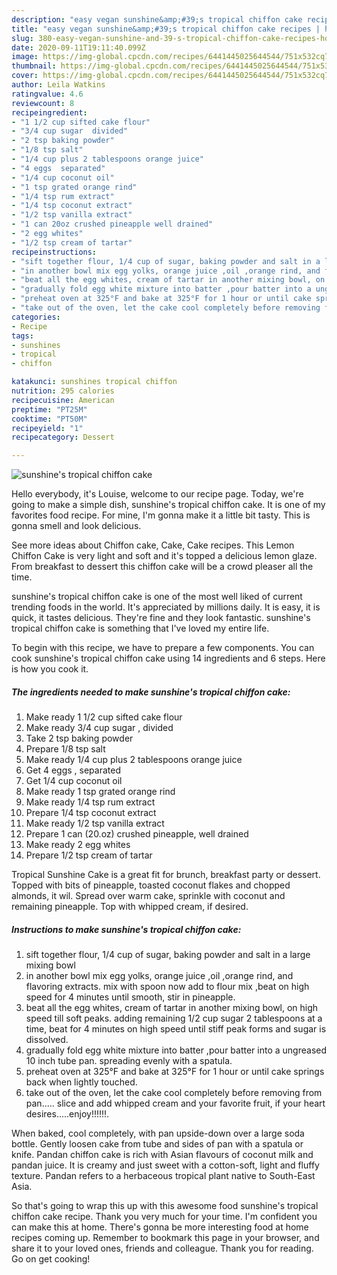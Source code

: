 ```yaml
---
description: "easy vegan sunshine&amp;#39;s tropical chiffon cake recipes | how to make homemade sunshine&amp;#39;s tropical chiffon cake"
title: "easy vegan sunshine&amp;#39;s tropical chiffon cake recipes | how to make homemade sunshine&amp;#39;s tropical chiffon cake"
slug: 380-easy-vegan-sunshine-and-39-s-tropical-chiffon-cake-recipes-how-to-make-homemade-sunshine-and-39-s-tropical-chiffon-cake
date: 2020-09-11T19:11:40.099Z
image: https://img-global.cpcdn.com/recipes/6441445025644544/751x532cq70/sunshines-tropical-chiffon-cake-recipe-main-photo.jpg
thumbnail: https://img-global.cpcdn.com/recipes/6441445025644544/751x532cq70/sunshines-tropical-chiffon-cake-recipe-main-photo.jpg
cover: https://img-global.cpcdn.com/recipes/6441445025644544/751x532cq70/sunshines-tropical-chiffon-cake-recipe-main-photo.jpg
author: Leila Watkins
ratingvalue: 4.6
reviewcount: 8
recipeingredient:
- "1 1/2 cup sifted cake flour"
- "3/4 cup sugar  divided"
- "2 tsp baking powder"
- "1/8 tsp salt"
- "1/4 cup plus 2 tablespoons orange juice"
- "4 eggs  separated"
- "1/4 cup coconut oil"
- "1 tsp grated orange rind"
- "1/4 tsp rum extract"
- "1/4 tsp coconut extract"
- "1/2 tsp vanilla extract"
- "1 can 20oz crushed pineapple well drained"
- "2 egg whites"
- "1/2 tsp cream of tartar"
recipeinstructions:
- "sift together flour, 1/4 cup of sugar, baking powder and salt in a large mixing bowl"
- "in another bowl mix egg yolks, orange juice ,oil ,orange rind, and flavoring extracts. mix with spoon now add to flour mix ,beat on high speed for 4 minutes until smooth, stir in pineapple."
- "beat all the egg whites, cream of tartar in another mixing bowl, on high speed till soft peaks. adding remaining 1/2 cup sugar 2 tablespoons at a time, beat for 4 minutes on high speed until stiff peak forms and sugar is dissolved."
- "gradually fold egg white mixture into batter ,pour batter into a ungreased 10 inch tube pan. spreading evenly with a spatula."
- "preheat oven at 325°F and bake at 325°F for 1 hour or until cake springs back when lightly touched."
- "take out of the oven, let the cake cool completely before removing from pan..... slice and add whipped cream and your favorite fruit, if your heart desires.....enjoy!!!!!!."
categories:
- Recipe
tags:
- sunshines
- tropical
- chiffon

katakunci: sunshines tropical chiffon 
nutrition: 295 calories
recipecuisine: American
preptime: "PT25M"
cooktime: "PT50M"
recipeyield: "1"
recipecategory: Dessert

---
```



![sunshine&#39;s tropical chiffon cake](https://img-global.cpcdn.com/recipes/6441445025644544/751x532cq70/sunshines-tropical-chiffon-cake-recipe-main-photo.jpg)

Hello everybody, it's Louise, welcome to our recipe page. Today, we're going to make a simple dish, sunshine&#39;s tropical chiffon cake. It is one of my favorites food recipe. For mine, I'm gonna make it a little bit tasty. This is gonna smell and look delicious.

See more ideas about Chiffon cake, Cake, Cake recipes. This Lemon Chiffon Cake is very light and soft and it&#39;s topped a delicious lemon glaze. From breakfast to dessert this chiffon cake will be a crowd pleaser all the time.

sunshine&#39;s tropical chiffon cake is one of the most well liked of current trending foods in the world. It's appreciated by millions daily. It is easy, it is quick, it tastes delicious. They're fine and they look fantastic. sunshine&#39;s tropical chiffon cake is something that I've loved my entire life.


To begin with this recipe, we have to prepare a few components. You can cook sunshine&#39;s tropical chiffon cake using 14 ingredients and 6 steps. Here is how you cook it.

<!--inarticleads1-->

##### The ingredients needed to make sunshine&#39;s tropical chiffon cake:

1. Make ready 1 1/2 cup sifted cake flour
1. Make ready 3/4 cup sugar , divided
1. Take 2 tsp baking powder
1. Prepare 1/8 tsp salt
1. Make ready 1/4 cup plus 2 tablespoons orange juice
1. Get 4 eggs , separated
1. Get 1/4 cup coconut oil
1. Make ready 1 tsp grated orange rind
1. Make ready 1/4 tsp rum extract
1. Prepare 1/4 tsp coconut extract
1. Make ready 1/2 tsp vanilla extract
1. Prepare 1 can (20.oz) crushed pineapple, well drained
1. Make ready 2 egg whites
1. Prepare 1/2 tsp cream of tartar


Tropical Sunshine Cake is a great fit for brunch, breakfast party or dessert. Topped with bits of pineapple, toasted coconut flakes and chopped almonds, it wil. Spread over warm cake, sprinkle with coconut and remaining pineapple. Top with whipped cream, if desired. 

<!--inarticleads2-->

##### Instructions to make sunshine&#39;s tropical chiffon cake:

1. sift together flour, 1/4 cup of sugar, baking powder and salt in a large mixing bowl
1. in another bowl mix egg yolks, orange juice ,oil ,orange rind, and flavoring extracts. mix with spoon now add to flour mix ,beat on high speed for 4 minutes until smooth, stir in pineapple.
1. beat all the egg whites, cream of tartar in another mixing bowl, on high speed till soft peaks. adding remaining 1/2 cup sugar 2 tablespoons at a time, beat for 4 minutes on high speed until stiff peak forms and sugar is dissolved.
1. gradually fold egg white mixture into batter ,pour batter into a ungreased 10 inch tube pan. spreading evenly with a spatula.
1. preheat oven at 325°F and bake at 325°F for 1 hour or until cake springs back when lightly touched.
1. take out of the oven, let the cake cool completely before removing from pan..... slice and add whipped cream and your favorite fruit, if your heart desires.....enjoy!!!!!!.


When baked, cool completely, with pan upside-down over a large soda bottle. Gently loosen cake from tube and sides of pan with a spatula or knife. Pandan chiffon cake is rich with Asian flavours of coconut milk and pandan juice. It is creamy and just sweet with a cotton-soft, light and fluffy texture. Pandan refers to a herbaceous tropical plant native to South-East Asia. 

So that's going to wrap this up with this awesome food sunshine&#39;s tropical chiffon cake recipe. Thank you very much for your time. I'm confident you can make this at home. There's gonna be more interesting food at home recipes coming up. Remember to bookmark this page in your browser, and share it to your loved ones, friends and colleague. Thank you for reading. Go on get cooking!
